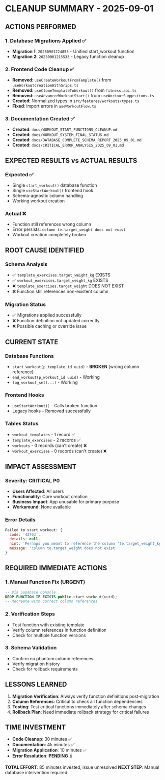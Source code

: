 # CLEANUP SUMMARY - 2025-09-01

## ACTIONS PERFORMED

### 1. Database Migrations Applied ✅
- **Migration 1**: `20250901224855` - Unified start_workout function
- **Migration 2**: `20250901215533` - Legacy function cleanup

### 2. Frontend Code Cleanup ✅
- **Removed**: `useCreateWorkoutFromTemplate()` from `useWorkoutCreationWithGrips.ts`
- **Removed**: `useCloneTemplateToWorkout()` from `fitness.api.ts`
- **Removed**: `useAdvancedWorkoutStart()` from `useWorkoutSuggestions.ts`
- **Created**: Normalized types in `src/features/workouts/types.ts`
- **Fixed**: Import errors in `useWorkoutFlow.ts`

### 3. Documentation Created ✅
- **Created**: `docs/WORKOUT_START_FUNCTIONS_CLEANUP.md`
- **Created**: `docs/WORKOUT_SYSTEM_FINAL_STATUS.md`
- **Created**: `docs/DATABASE_COMPLETE_SCHEMA_REPORT_2025_09_01.md`
- **Created**: `docs/CRITICAL_ERROR_ANALYSIS_2025_09_01.md`

## EXPECTED RESULTS vs ACTUAL RESULTS

### Expected ✅
- Single `start_workout()` database function
- Single `useStartWorkout()` frontend hook
- Schema-agnostic column handling
- Working workout creation

### Actual ❌
- Function still references wrong column
- Error persists: `column te.target_weight does not exist`
- Workout creation completely broken

## ROOT CAUSE IDENTIFIED

### Schema Analysis
- ✅ `template_exercises.target_weight_kg` EXISTS
- ✅ `workout_exercises.target_weight_kg` EXISTS
- ❌ `template_exercises.target_weight` DOES NOT EXIST
- ❌ Function still references non-existent column

### Migration Status
- ✅ Migrations applied successfully 
- ❌ Function definition not updated correctly
- ❌ Possible caching or override issue

## CURRENT STATE

### Database Functions
- `start_workout(p_template_id uuid)` - **BROKEN** (wrong column reference)
- `end_workout(p_workout_id uuid)` - Working
- `log_workout_set(...)` - Working

### Frontend Hooks
- `useStartWorkout()` - Calls broken function
- Legacy hooks - Removed successfully

### Tables Status
- `workout_templates` - 1 record ✅
- `template_exercises` - 2 records ✅
- `workouts` - 0 records (can't create) ❌
- `workout_exercises` - 0 records (can't create) ❌

## IMPACT ASSESSMENT

### Severity: CRITICAL P0
- **Users Affected**: All users
- **Functionality**: Core workout creation
- **Business Impact**: App unusable for primary purpose
- **Workaround**: None available

### Error Details
```javascript
Failed to start workout: {
  code: '42703',
  details: null,
  hint: 'Perhaps you meant to reference the column "te.target_weight_kg".',
  message: 'column te.target_weight does not exist'
}
```

## REQUIRED IMMEDIATE ACTIONS

### 1. Manual Function Fix (URGENT)
```sql
-- Via Supabase Console
DROP FUNCTION IF EXISTS public.start_workout(uuid);
-- Recreate with correct column references
```

### 2. Verification Steps
- Test function with existing template
- Verify column references in function definition
- Check for multiple function versions

### 3. Schema Validation
- Confirm no phantom column references
- Verify migration history
- Check for rollback requirements

## LESSONS LEARNED

1. **Migration Verification**: Always verify function definitions post-migration
2. **Column References**: Critical to check all function dependencies
3. **Testing**: Test critical functions immediately after schema changes
4. **Rollback Plan**: Need immediate rollback strategy for critical failures

## TIME INVESTMENT

- **Code Cleanup**: 30 minutes ✅
- **Documentation**: 45 minutes ✅  
- **Migration Application**: 10 minutes ✅
- **Error Resolution**: **PENDING** ⏳

**TOTAL EFFORT**: 85 minutes invested, issue unresolved
**NEXT STEP**: Manual database intervention required